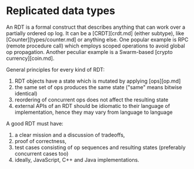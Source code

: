 # Replicated data types

An RDT is a formal construct that describes anything that can work over a partially ordered op log.
It can be a [CRDT][crdt.md] (either subtype), like [Counter][types/counter.md] or anything else.
One popular example is RPC (remote procedure call) which employs scoped operations to avoid global op propagation.
Another peculiar example is a Swarm-based [crypto currency][coin.md].

General principles for every kind of RDT:

1. RDT objects have a state which is mutated by applying [ops][op.md]
2. the same set of ops produces the same state ("same" means bitwise identical)
3. reordering of concurrent ops does not affect the resulting state
4. external APIs of an RDT should be idiomatic to their language of implementation, hence they may vary from language to language

A good RDT must have:
1. a clear mission and a discussion of tradeoffs,
2. proof of correctness,
3. test cases consisting of op sequences and resulting states (preferably concurrent cases too)
4. ideally, JavaScript, C++ and Java implementations.
